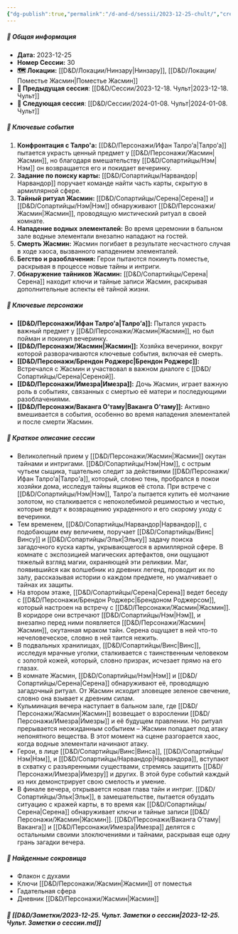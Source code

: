 ```yaml
---
{"dg-publish":true,"permalink":"/d-and-d/sessii/2023-12-25-chult/","created":"2024-02-19T19:15:29.369+03:00","updated":"2024-01-10T17:39:30.988+03:00"}
---
```



##### 📅 Общая информация

- **Дата:** 2023-12-25
- **Номер Сессии:** 30
- **🗺️ Локации:** [[D&D/Локации/Нинзару\|Нинзару]], [[D&D/Локации/Поместье Жасмин\|Поместье Жасмин]]
- **🔗 Предыдущая сессия**: [[D&D/Сессии/2023-12-18. Чульт\|2023-12-18. Чульт]]
- **🔗 Следующая сессия**: [[D&D/Сессии/2024-01-08. Чульт\|2024-01-08. Чульт]]

##### 🔑 **Ключевые события**
1. **Конфронтация с Талро'a:** [[D&D/Персонажи/Ифан Талро’a\|Талро’a]] пытается украсть ценный предмет у [[D&D/Персонажи/Жасмин\|Жасмин]], но благодаря вмешательству [[D&D/Сопартийцы/Нэм\|Нэм]] он возвращается его и покидает вечеринку.
2. **Задание по поиску карты:** [[D&D/Сопартийцы/Нарвандор\|Нарвандор]] поручает команде найти часть карты, скрытую в армиллярной сфере.
3. **Тайный ритуал Жасмин:** [[D&D/Сопартийцы/Серена\|Серена]] и [[D&D/Сопартийцы/Нэм\|Нэм]] обнаруживают [[D&D/Персонажи/Жасмин\|Жасмин]], проводящую мистический ритуал в своей комнате.
4. **Нападение водных элементалей:** Во время церемонии в бальном зале водные элементали внезапно нападают на гостей.
5. **Смерть Жасмин:** Жасмин погибает в результате несчастного случая в ходе хаоса, вызванного нападением элементалей.
6. **Бегство и разоблачения:** Герои пытаются покинуть поместье, раскрывая в процессе новые тайны и интриги.
7. **Обнаружение тайников Жасмин:** [[D&D/Сопартийцы/Серена\|Серена]] находит ключи и тайные записи Жасмин, раскрывая дополнительные аспекты её тайной жизни.

##### 🧍 **Ключевые персонажи**

- **[[D&D/Персонажи/Ифан Талро’a\|Талро’a]]:** Пытался украсть важный предмет у [[D&D/Персонажи/Жасмин\|Жасмин]], но был пойман и покинул вечеринку.
- **[[D&D/Персонажи/Жасмин\|Жасмин]]:** Хозяйка вечеринки, вокруг которой разворачиваются ключевые события, включая её смерть.
- **[[D&D/Персонажи/Брендон Роджерс\|Брендон Роджерс]]:** Встречался с Жасмин и участвовал в важном диалоге с [[D&D/Сопартийцы/Серена\|Сереной]].
- **[[D&D/Персонажи/Имезра\|Имезра]]:** Дочь Жасмин, играет важную роль в событиях, связанных с смертью её матери и последующими разоблачениями.
- **[[D&D/Персонажи/Ваканга О’таму\|Ваканга О’таму]]:** Активно вмешивается в события, особенно во время нападения элементалей и после смерти Жасмин.

##### 📖 **Краткое описание сессии** 

- Великолепный прием у [[D&D/Персонажи/Жасмин\|Жасмин]] окутан тайнами и интригами. [[D&D/Сопартийцы/Нэм\|Нэм]], с острым чутьем сыщика, тщательно следит за действиями [[D&D/Персонажи/Ифан Талро’a\|Талро’a]], который, словно тень, пробрался в покои хозяйки дома, исследуя тайны ящиков её стола. При встрече с [[D&D/Сопартийцы/Нэм\|Нэм]], Талро'a пытается купить её молчание золотом, но сталкивается с непоколебимой решимостью и честью, которые ведут к возвращению украденного и его скорому уходу с вечеринки.
- Тем временем, [[D&D/Сопартийцы/Нарвандор\|Нарвандор]], с подобающим ему величием, поручает [[D&D/Сопартийцы/Винс\|Винсу]] и [[D&D/Сопартийцы/Эльк\|Эльку]] задачу поиска загадочного куска карты, укрывающегося в армиллярной сфере. В комнате с экспозицией магических артефактов, они ощущают тяжелый взгляд магии, охраняющей эти реликвии. Маг, появившийся как волшебник из древних легенд, проводит их по залу, рассказывая истории о каждом предмете, но умалчивает о тайнах их защиты.
- На втором этаже, [[D&D/Сопартийцы/Серена\|Серена]] ведет беседу с [[D&D/Персонажи/Брендон Роджерс\|Брендоном Роджерсом]], который настроен на встречу с [[D&D/Персонажи/Жасмин\|Жасмин]]. В коридоре они встречают [[D&D/Сопартийцы/Нэм\|Нэм]], и внезапно перед ними появляется [[D&D/Персонажи/Жасмин\|Жасмин]], окутанная мраком тайн. Серена ощущает в ней что-то нечеловеческое, словно в ней таится нежить.
- В подвальных хранилищах, [[D&D/Сопартийцы/Винс\|Винс]], исследуя мрачные уголки, сталкивается с таинственным человеком с золотой кожей, который, словно призрак, исчезает прямо на его глазах.
- В комнате Жасмин, [[D&D/Сопартийцы/Нэм\|Нэм]] и [[D&D/Сопартийцы/Серена\|Серена]] обнаруживают её, проводящую загадочный ритуал. От Жасмин исходит зловещее зеленое свечение, словно она взывает к древним силам.
- Кульминация вечера наступает в бальном зале, где [[D&D/Персонажи/Жасмин\|Жасмин]] возвещает о взрослении [[D&D/Персонажи/Имезра\|Имезры]] и её будущем правлении. Но ритуал прерывается неожиданным событием – Жасмин попадает под атаку непонятного вещества. В этот момент на сцене разгорается хаос, когда водные элементали начинают атаку.
- Герои, в лице [[D&D/Сопартийцы/Винс\|Винса]], [[D&D/Сопартийцы/Нэм\|Нэм]], и [[D&D/Сопартийцы/Нарвандор\|Нарвандора]], вступают в схватку с разъяренными существами, стремясь защитить [[D&D/Персонажи/Имезра\|Имезру]] и других. В этой буре событий каждый из них демонстрирует свою смелость и умение.
- В финале вечера, открывается новая глава тайн и интриг. [[D&D/Сопартийцы/Эльк\|Эльк]], в замешательстве, пытается обуздать ситуацию с кражей карты, в то время как [[D&D/Сопартийцы/Серена\|Серена]] обнаруживает ключи и тайные записи [[D&D/Персонажи/Жасмин\|Жасмин]]. [[D&D/Персонажи/Ваканга О’таму\|Ваканга]] и [[D&D/Персонажи/Имезра\|Имезра]] делятся с остальными своими злоключениями и тайнами, раскрывая еще одну грань загадки вечера.

##### 💎 **Найденные сокровища** 
- Флакон с духами
- Ключи [[D&D/Персонажи/Жасмин\|Жасмин]] от поместья
- Гадательная сфера
- Дневник [[D&D/Персонажи/Жасмин\|Жасмин]]

##### 📝 **[[D&D/Заметки/2023-12-25. Чульт. Заметки о сессии\|2023-12-25. Чульт. Заметки о сессии.md]]**